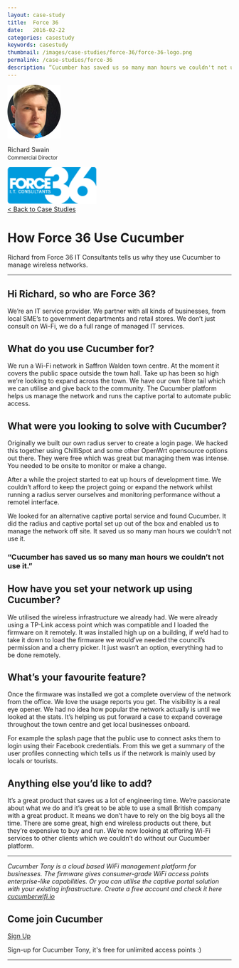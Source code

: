 ```yaml
---
layout: case-study
title:  Force 36
date:   2016-02-22
categories: casestudy
keywords: casestudy
thumbnail: /images/case-studies/force-36/force-36-logo.png
permalink: /case-studies/force-36
description: “Cucumber has saved us so many man hours we couldn't not use it.”
---
```


<div class="mdl-grid">
<div class="mdl-cell mdl-cell--3-col mdl-typography--text-center">
<img class="cs-portrait text-center" src="/images/case-studies/force-36/force-36-richard.png" width="120px">
<p>Richard Swain <br> <small>Commercial Director</small></p>
<img src="/images/case-studies/force-36/force-36-logo.png" width="200px">
</div>

<div class="mdl-cell mdl-cell--9-col">
<a href="/case-studies/">< Back to Case Studies</a>
<h1>How Force 36 Use Cucumber</h1>
<p>Richard from Force 36 IT Consultants tells us why they use Cucumber to manage wireless networks.</p>

<hr>

<h2>Hi Richard, so who are Force 36?</h2>

<p>We’re an IT service provider. We partner with all kinds of businesses, from local SME’s to government departments and retail stores. We don’t just consult on Wi-Fi, we do a full range of managed IT services.</p>

<h2>What do you use Cucumber for?</h2>

<p>We run a Wi-Fi network in Saffron Walden town centre. At the moment it covers the public space outside the town hall. Take up has been so high we’re looking to expand across the town. We have our own fibre tail which we can utilise and give back to the community. The Cucumber platform helps us manage the network and runs the captive portal to automate public access.</p>

<h2>What were you looking to solve with Cucumber?</h2>

<p>Originally we built our own radius server to create a login page. We hacked this together using ChilliSpot and some other OpenWrt opensource options out there. They were free which was great but managing them was intense. You needed to be onsite to monitor or make a change.</p>

<p>After a while the project started to eat up hours of development time. We couldn’t afford to keep the project going or expand the network whilst running a radius server ourselves and monitoring performance without a remotel interface.</p>

<p>We looked for an alternative captive portal service and found Cucumber. It did the radius and captive portal set up out of the box and enabled us to manage the network off site. It saved us so many man hours we couldn’t not use it.</p>

<div class="mdl-typography--text-center">
<h3>“Cucumber has saved us so many man hours we couldn’t not use it.”</h3>
</div>

<h2>How have you set your network up using Cucumber?</h2>

<p>We utilised the wireless infrastructure we already had. We were already using a TP-Link access point which was compatible and I loaded the firmware on it remotely. It was installed high up on a building, if we’d had to take it down to load the firmware we would’ve needed the council’s permission and a cherry picker. It just wasn’t an option, everything had to be done remotely.</p>

<h2>What’s your favourite feature?</h2>

<p>Once the firmware was installed we got a complete overview of the network from the office. We love the usage reports you get. The visibility is a real eye opener. We had no idea how popular the network actually is until we looked at the stats. It’s helping us put forward a case to expand coverage throughout the town centre and get local businesses onboard.</p>

<p>For example the splash page that the public use to connect asks them to login using their Facebook credentials. From this we get a summary of the user profiles connecting which tells us if the network is mainly used by locals or tourists.</p>

<h2>Anything else you’d like to add?</h2>

<p>It’s a great product that saves us a lot of engineering time. We’re passionate about what we do and it’s great to be able to use a small British company with a great product. It means we don’t have to rely on the big boys all the time. There are some great, high end wireless products out there, but they’re expensive to buy and run. We’re now looking at offering Wi-Fi services to other clients which we couldn’t do without our Cucumber platform.</p>

<hr>
<div class="mdl-typography--text-center">
<p><i>Cucumber Tony is a cloud based WiFi management platform for businesses. The firmware gives consumer-grade WiFi access points enterprise-like capabilities. Or you can utilise the captive portal solution with your existing infrastructure. Create a free account and check it here <a href="https://cucumberwifi.io">cucumberwifi.io</a></i></p>
<div class="mdl-typography--text-center">
<h2>Come join Cucumber</h2>
<a href="https://my.ctapp.io/#/create" class="button success dst">Sign Up</a><br>
<p>Sign-up for Cucumber Tony, it's free for unlimited access points :)</p>
</div>
<hr>
</div>
</div>
</div>
